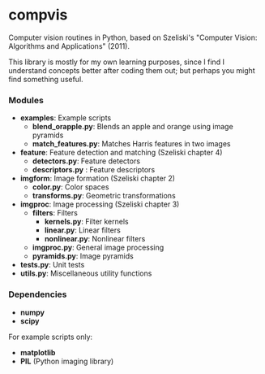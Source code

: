 # compvis #

Computer vision routines in Python, based on Szeliski's "Computer Vision: Algorithms and Applications" (2011).

This library is mostly for my own learning purposes, since I find I understand concepts better after coding them out; but perhaps you might find something useful.

### Modules ###
* __examples__: Example scripts
  * __blend_orapple.py__: Blends an apple and orange using image pyramids
  * __match_features.py__: Matches Harris features in two images
* __feature__: Feature detection and matching (Szeliski chapter 4)
  * __detectors.py__: Feature detectors
  * __descriptors.py__ : Feature descriptors
* __imgform__: Image formation (Szeliski chapter 2)
  * __color.py__: Color spaces
  * __transforms.py__: Geometric transformations
* __imgproc__: Image processing (Szeliski chapter 3)
  * __filters__: Filters
    * __kernels.py__: Filter kernels
    * __linear.py__: Linear filters
    * __nonlinear.py__: Nonlinear filters
  * __imgproc.py__: General image processing
  * __pyramids.py__: Image pyramids
* __tests.py__: Unit tests
* __utils.py__: Miscellaneous utility functions

### Dependencies ###
* __numpy__
* __scipy__

For example scripts only:
* __matplotlib__
* __PIL__ (Python imaging library)
